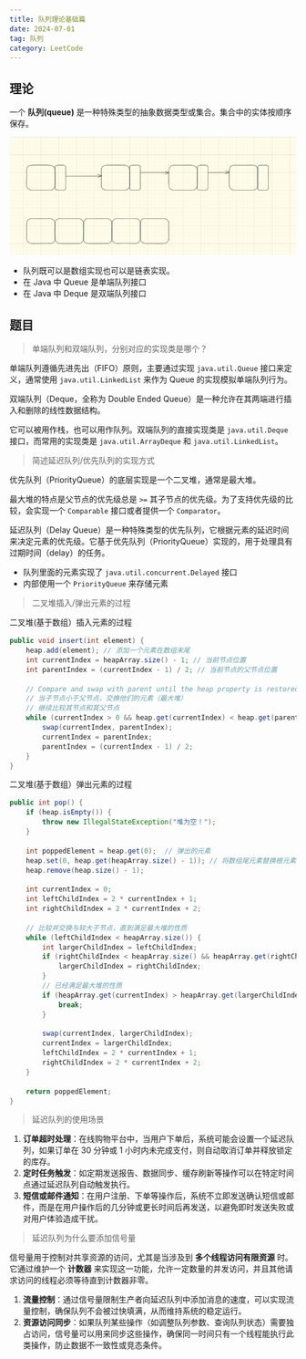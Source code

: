 ```yaml
---
title: 队列理论基础篇
date: 2024-07-01
tag: 队列
category: LeetCode
---
```


## 理论

一个 **队列(queue)** 是一种特殊类型的抽象数据类型或集合。集合中的实体按顺序保存。

![image-20240701104010556](./%E9%98%9F%E5%88%97%E7%90%86%E8%AE%BA%E5%9F%BA%E7%A1%80%E7%AF%87.assets/image-20240701104010556.png)

- 队列既可以是数组实现也可以是链表实现。
- 在 Java 中 Queue 是单端队列接口
- 在 Java 中 Deque 是双端队列接口

## 题目

> 单端队列和双端队列，分别对应的实现类是哪个？

单端队列遵循先进先出（FIFO）原则，主要通过实现 `java.util.Queue` 接口来定义，通常使用 `java.util.LinkedList` 来作为 Queue 的实现模拟单端队列行为。

双端队列（Deque，全称为 Double Ended Queue）是一种允许在其两端进行插入和删除的线性数据结构。

它可以被用作栈，也可以用作队列。双端队列的直接实现类是 `java.util.Deque` 接口，而常用的实现类是 `java.util.ArrayDeque` 和 `java.util.LinkedList`。



> 简述延迟队列/优先队列的实现方式

优先队列（PriorityQueue）的底层实现是一个二叉堆，通常是最大堆。

最大堆的特点是父节点的优先级总是 `>=` 其子节点的优先级。为了支持优先级的比较，会实现一个 `Comparable` 接口或者提供一个 `Comparator`。



延迟队列（Delay Queue）是一种特殊类型的优先队列，它根据元素的延迟时间来决定元素的优先级。它基于优先队列（PriorityQueue）实现的，用于处理具有过期时间（delay）的任务。

- 队列里面的元素实现了 `java.util.concurrent.Delayed` 接口
- 内部使用一个 `PriorityQueue` 来存储元素



> 二叉堆插入/弹出元素的过程

二叉堆(基于数组）插入元素的过程

```java
public void insert(int element) {
    heap.add(element); // 添加一个元素在数组末尾
    int currentIndex = heapArray.size() - 1; // 当前节点位置
    int parentIndex = (currentIndex - 1) / 2; // 当前节点的父节点位置

    // Compare and swap with parent until the heap property is restored
    // 当子节点小于父节点，交换他们的元素（最大堆）
    // 继续比较其节点和其父节点
    while (currentIndex > 0 && heap.get(currentIndex) < heap.get(parentIndex)) {
        swap(currentIndex, parentIndex);
        currentIndex = parentIndex;
        parentIndex = (currentIndex - 1) / 2;
    }
}
```



二叉堆(基于数组）弹出元素的过程

```java
public int pop() {
    if (heap.isEmpty()) {
        throw new IllegalStateException("堆为空！");
    }

    int poppedElement = heap.get(0);  // 弹出的元素
    heap.set(0, heap.get(heapArray.size() - 1)); // 将数组尾元素替换根元素，并删除旧的数组尾元素
    heap.remove(heap.size() - 1);

    int currentIndex = 0;
    int leftChildIndex = 2 * currentIndex + 1;
    int rightChildIndex = 2 * currentIndex + 2;

    // 比较并交换与较大子节点，直到满足最大堆的性质
    while (leftChildIndex < heapArray.size()) {
        int largerChildIndex = leftChildIndex;
        if (rightChildIndex < heapArray.size() && heapArray.get(rightChildIndex) > heapArray.get(leftChildIndex)) {
            largerChildIndex = rightChildIndex;
        }
		// 已经满足最大堆的性质
        if (heapArray.get(currentIndex) > heapArray.get(largerChildIndex)) {
            break;
        }

        swap(currentIndex, largerChildIndex);
        currentIndex = largerChildIndex;
        leftChildIndex = 2 * currentIndex + 1;
        rightChildIndex = 2 * currentIndex + 2;
    }

    return poppedElement;
}
```

> 延迟队列的使用场景

1. **订单超时处理**：在线购物平台中，当用户下单后，系统可能会设置一个延迟队列，如果订单在 30 分钟或 1 小时内未完成支付，则自动取消订单并释放锁定的库存。
2. **定时任务触发**：如定期发送报告、数据同步、缓存刷新等操作可以在特定时间点通过延迟队列自动触发执行。
3. **短信或邮件通知**：在用户注册、下单等操作后，系统不立即发送确认短信或邮件，而是在用户操作后的几分钟或更长时间后再发送，以避免即时发送失败或对用户体验造成干扰。

> 延迟队列为什么要添加信号量

信号量用于控制对共享资源的访问，尤其是当涉及到 **多个线程访问有限资源** 时。它通过维护一个 **计数器** 来实现这一功能，允许一定数量的并发访问，并且其他请求访问的线程必须等待直到计数器非零。

1. **流量控制**：通过信号量限制生产者向延迟队列中添加消息的速度，可以实现流量控制，确保队列不会被过快填满，从而维持系统的稳定运行。
2. **资源访问同步**：如果队列某些操作（如调整队列参数、查询队列状态）需要独占访问，信号量可以用来同步这些操作，确保同一时间只有一个线程能执行此类操作，防止数据不一致性或竞态条件。

